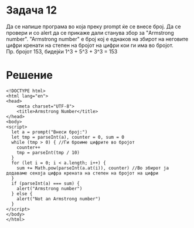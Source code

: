 # Задача 12

Да се напише програма во која преку prompt ќе се внесе број. Да се
провери и со alert да се прикаже дали станува збор за "Armstrong number".
"Armstrong number" е број кој е еднаков на збирот на неговите цифри кренати
на степен на бројот на цифри кои ги има во бројот. \
Пр. бројот 153, бидејќи 1^3 + 5^3 + 3^3 = 153

# Решение

~~~
<!DOCTYPE html>
<html lang="en">
<head>
    <meta charset="UTF-8">
    <title>Armstrong Number</title>
</head>
<body>
<script>
  let a = prompt("Внеси број:")
  let tmp = parseInt(a), counter = 0, sum = 0
  while (tmp > 0) { //Ги броиме цифрите во бројот
    counter++
    tmp = parseInt(tmp / 10)
  }
  for (let i = 0; i < a.length; i++) {
    sum += Math.pow(parseInt(a.at(i)), counter) //Во збирот ја додаваме секоја цифра крената на степен на бројот на цифри
  }
  if (parseInt(a) === sum) {
    alert("Armstrong number")
  } else {
    alert("Not an Armstrong number")
  }
</script>
</body>
</html>
~~~